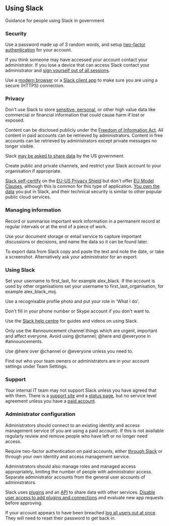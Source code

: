 ## Using Slack

Guidance for people using Slack in government

### Security

Use a password made up of 3 random words, and setup [two-factor authentication](https://get.slack.help/hc/en-us/articles/204509068-Set-up-two-factor-authentication) for your account.

If you think someone may have accessed your account contact your administrator. If you lose a device that can access Slack contact your administrator and [sign yourself out of all sessions](https://www.bettercloud.com/monitor/the-academy/how-to-sign-out-of-slack-on-all-devices-at-once/).

Use a [modern browser](https://whatbrowser.org) or a [Slack client app](https://slack.com/downloads/) to make sure you are using a secure (HTTPS) connection.

### Privacy

Don't use Slack to store [sensitive, personal](https://ico.org.uk/for-organisations/guide-to-data-protection/key-definitions/), or other high value data like commercial or financial information that could cause harm if lost or exposed.

Content can be disclosed publicly under the [Freedom of Information Act](https://ico.org.uk/for-organisations/guide-to-freedom-of-information/what-is-the-foi-act/). All content in paid accounts can be retrieved by administrators. Content in free accounts can be retrieved by administrators except private messages no longer visible.

Slack [may be asked to share data](https://slack.com/user-data-request-policy) by the US government. 

Create public and private channels, and restrict your Slack account to your organisation if appropriate.

[Slack self-certify](https://govuk.slack.com/privacy-shield-notice) on the [EU-US Privacy Shield](https://www.privacyshield.gov/welcome) but don't offer [EU Model Clauses](https://www.microsoft.com/en-us/TrustCenter/Compliance/EU-Model-Clauses), although this is common for this type of application.  [You own the data](https://slack.com/privacy-policy) you put in Slack, and their technical security is similar to other popular public cloud services.

### Managing information

Record or summarise important work information in a permanent record at regular intervals or at the end of a piece of work.

Use your document storage or email service to capture important discussions or decisions, and name the data so it can be found later.

To export data from Slack copy and paste the text and note the date, or take a screenshot.  Alternatively ask your administrator for an export.

### Using Slack

Set your username to first_last, for example alex_black.  If the account is used by other organisations set your username to first_last_organisation, for example alex_black_moj.

Use a recognisable profile photo and put your role in 'What I do'.

Don't fill in your phone number or Skype account if you don't want to.

Use the [Slack help centre](https://get.slack.help/hc/en-us) for guides and videos on using Slack.

Only use the #announcement channel things which are urgent, important and affect everyone. Avoid using @channel; @here and @everyone in #announcements.

Use @here over @channel or @everyone unless you need to.

Find out who your team owners or administrators are in your account settings under Team Settings.

### Support

Your internal IT team may not support Slack unless you have agreed that with them.  There is a [support site](https://get.slack.help) and a [status page](https://status.slack.com/), but no service level agreement unless you have a [paid account](https://slack.com/pricing).

### Administrator configuration

Administrators should connect to an existing identity and access management service (if you are using a paid account).  If this is not available regularly review and remove people who have left or no longer need access.

Require two-factor authentication on paid accounts, either [through Slack](https://get.slack.help/hc/en-us/articles/212221668-Require-two-factor-authentication-for-your-team) or through your own identity and access management service.

Administrators should also manage roles and managed access appropriately, limiting the number of people with administrator access.  Separate administrator accounts from the general user accounts of administrators.

Slack uses [plugins](https://slack.com/apps) and an [API](https://api.slack.com/tokens) to share data with other services. [Disable user access to add plugins and connections](https://get.slack.help/hc/en-us/articles/222386767-Managing-apps-for-your-team) and evaluate new app requests before approving.

If your account appears to have been breached [log all users out at once](https://get.slack.help/hc/en-us/articles/204510068-Reset-all-passwords-for-your-team).  They will need to reset their password to get back in.
